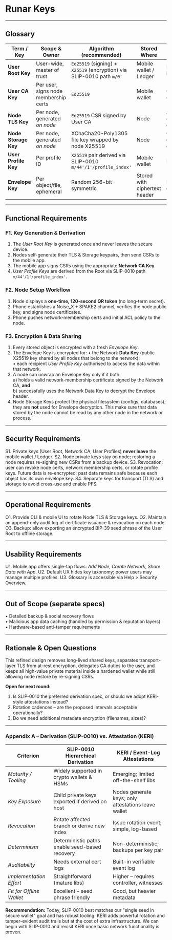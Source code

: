# Runar Keys

---

## Glossary

| Term / Key | Scope & Owner | Algorithm (recommended) | Stored Where | Rotation Cadence |
|------------|--------------|-------------------------|--------------|------------------|
| **User Root Key** | User-wide, master of trust | `Ed25519` (signing) + `X25519` (encryption) via SLIP-0010 path `m/0'` | Mobile wallet / Ledger | Rare; user-initiated |
| **User CA Key** | Per user, signs node membership certs | `Ed25519` | Mobile wallet | On CA compromise |
| **Node TLS Key** | Per node, generated *on node* | `Ed25519` CSR signed by User CA | Node | Annual or on compromise |
| **Node Storage Key** | Per node, generated *on node* | XChaCha20-Poly1305 file key wrapped by node X25519 | Node | Quarterly or on compromise |
| **User Profile Key** | Per profile ID | `X25519` pair derived via SLIP-0010 `m/44'/1'/profile_index'` | Mobile wallet | Rare |
| **Envelope Key** | Per object/file, ephemeral | Random 256-bit symmetric | Stored with ciphertext header | New for every object |

---

## Functional Requirements

### F1. Key Generation & Derivation
1. The *User Root Key* is generated once and never leaves the secure device.
2. Nodes self-generate their TLS & Storage keypairs, then send CSRs to the mobile app.
3. The mobile app signs CSRs using the appropriate **Network CA Key**.
4. *User Profile Keys* are derived from the Root via SLIP-0010 path `m/44'/1'/profile_index'`.

### F2. Node Setup Workflow
1. Node displays a **one-time, 120-second QR token** (no long-term secret).
2. Phone establishes a Noise_X + SPAKE2 channel, verifies the node public key, and signs node certificates.
3. Phone pushes network-membership certs and initial ACL policy to the node.

### F3. Encryption & Data Sharing
1. Every stored object is encrypted with a fresh *Envelope Key*.
2. The Envelope Key is encrypted for:
   • the Network **Data Key** (public X25519 key shared by all nodes that belong to the network);  
   • each recipient *User Profile Key* authorised to access the data within that network.
3. A node can unwrap an Envelope Key only if it both:  
   a) holds a valid network-membership certificate signed by the Network CA, **and**  
   b) successfully uses the Network Data Key to decrypt the Envelope header.
4. Node Storage Keys protect the physical filesystem (configs, databases); they are **not** used for Envelope decryption. 
This make sure that data stored by the node cannot be read  by any other node in the network or process. 

---

## Security Requirements

S1. Private keys (User Root, Network CA, User Profiles) **never leave** the mobile wallet / Ledger.
S2. Node private keys stay on node; restoring a node requires re-signing new CSRs from a backup device.
S3. Revocation: user can revoke node certs, network membership certs, or rotate profile keys. Future data is re-encrypted; past data remains safe because each object has its own envelope key.
S4. Separate keys for transport (TLS) and storage to avoid cross-use and enable PFS.

---

## Operational Requirements

O1. Provide CLI & mobile UI to rotate Node TLS & Storage keys.
O2. Maintain an append-only audit log of certificate issuance & revocation on each node.
O3. Backup: allow exporting an encrypted BIP-39 seed phrase of the User Root to offline storage.

---

## Usability Requirements

U1. Mobile app offers single-tap flows: *Add Node*, *Create Network*, *Share Data with App*.
U2. Default UX hides key taxonomy; power users may manage multiple profiles.
U3. Glossary is accessible via Help > Security Overview.

---

## Out of Scope (separate specs)

• Detailed backup & social recovery flows  
• Malicious app data caching (handled by permission & reputation layers)  
• Hardware-based anti-tamper requirements

---

## Rationale & Open Questions

This refined design removes long-lived shared keys, separates transport-layer TLS from at-rest encryption, delegates CA duties to the user, and keeps all high-value private material inside a hardened wallet while still allowing node restore by re-signing CSRs.  

**Open for next round:**
1. Is SLIP-0010 the preferred derivation spec, or should we adopt KERI-style attestations instead?  
2. Rotation cadences – are the proposed intervals acceptable operationally?  
3. Do we need additional metadata encryption (filenames, sizes)?

---

### Appendix A – Derivation (SLIP-0010) vs. Attestation (KERI)

| Criterion | SLIP-0010 Hierarchical Derivation | KERI / Event-Log Attestations |
|-----------|-----------------------------------|------------------------------|
| *Maturity / Tooling* | Widely supported in crypto wallets & HSMs | Emerging; limited off-the-shelf libs |
| *Key Exposure* | Child private keys exported if derived on host | Nodes generate keys; only attestations leave wallet |
| *Revocation* | Rotate affected branch or derive new index | Issue rotation event; simple, log-based |
| *Determinism* | Deterministic paths enable seed-based recovery | Non-deterministic; backups per key pair |
| *Auditability* | Needs external cert logs | Built-in verifiable event log |
| *Implementation Effort* | Straightforward (mature libs) | Higher – requires controller, witnesses |
| *Fit for Offline Wallet* | Excellent – seed phrase friendly | Good, but heavier metadata |

**Recommendation:** Today, SLIP-0010 best matches our "single seed in secure wallet" goal and has robust tooling. KERI adds powerful rotation and tamper-evident audit trails but at the cost of extra infrastructure. We can begin with SLIP-0010 and revisit KERI once basic network functionality is proven.

